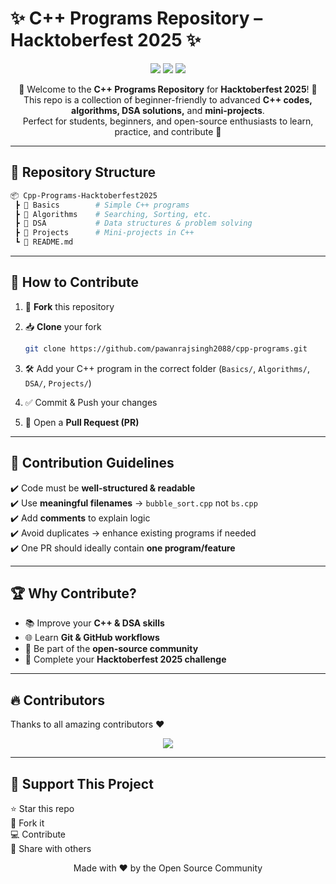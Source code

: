 # ✨ C++ Programs Repository – Hacktoberfest 2025 ✨

<p align="center">
  <img src="https://img.shields.io/badge/Hacktoberfest-2025-blueviolet?style=for-the-badge&logo=hackclub" />
  <img src="https://img.shields.io/badge/C++-Programs-blue?style=for-the-badge&logo=cplusplus" />
  <img src="https://img.shields.io/badge/Open%20Source-❤️-brightgreen?style=for-the-badge&logo=github" />
</p>

<p align="center">
  🎉 Welcome to the <b>C++ Programs Repository</b> for <b>Hacktoberfest 2025</b>! 🎉 <br>
  This repo is a collection of beginner-friendly to advanced <b>C++ codes, algorithms, DSA solutions,</b> and <b>mini-projects</b>. <br>
  Perfect for students, beginners, and open-source enthusiasts to learn, practice, and contribute 🚀
</p>

---

## 📂 Repository Structure

```bash
📦 Cpp-Programs-Hacktoberfest2025
 ┣ 📂 Basics        # Simple C++ programs
 ┣ 📂 Algorithms    # Searching, Sorting, etc.
 ┣ 📂 DSA           # Data structures & problem solving
 ┣ 📂 Projects      # Mini-projects in C++
 ┗ 📄 README.md
```

---

## 🌟 How to Contribute

1. 🍴 **Fork** this repository  
2. 📥 **Clone** your fork  

   ```bash
   git clone https://github.com/pawanrajsingh2088/cpp-programs.git
   ```

3. 🛠️ Add your C++ program in the correct folder (`Basics/`, `Algorithms/`, `DSA/`, `Projects/`)  
4. ✅ Commit & Push your changes  
5. 🔁 Open a **Pull Request (PR)**  

---

## 🎯 Contribution Guidelines

✔️ Code must be **well-structured & readable**  
✔️ Use **meaningful filenames** → `bubble_sort.cpp` not `bs.cpp`  
✔️ Add **comments** to explain logic  
✔️ Avoid duplicates → enhance existing programs if needed  
✔️ One PR should ideally contain **one program/feature**  

---

## 🏆 Why Contribute?

- 📚 Improve your **C++ & DSA skills**  
- 🌐 Learn **Git & GitHub workflows**  
- 🤝 Be part of the **open-source community**  
- 🏅 Complete your **Hacktoberfest 2025 challenge**  

---

## 🔥 Contributors

Thanks to all amazing contributors ❤️  

<p align="center">
  <a href="https://github.com/pawanrajsingh2088/cpp-programs/graphs/contributors">
    <img src="https://contrib.rocks/image?repo=pawanrajsingh2088/cpp-programs" />
  </a>
</p>

---

## 💖 Support This Project

⭐ Star this repo  
🍴 Fork it  
💻 Contribute  
📢 Share with others  

<p align="center">
  Made with ❤️ by the Open Source Community
</p>
